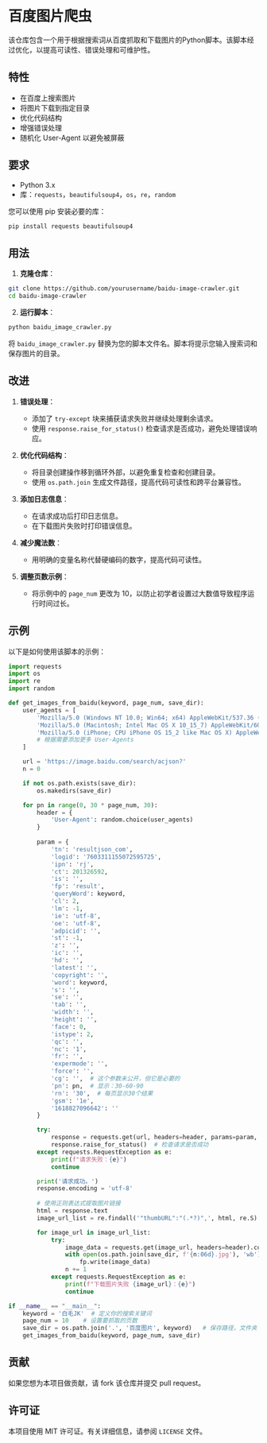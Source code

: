 
# 百度图片爬虫

该仓库包含一个用于根据搜索词从百度抓取和下载图片的Python脚本。该脚本经过优化，以提高可读性、错误处理和可维护性。

## 特性

- 在百度上搜索图片
- 将图片下载到指定目录
- 优化代码结构
- 增强错误处理
- 随机化 User-Agent 以避免被屏蔽

## 要求

- Python 3.x
- 库：`requests`，`beautifulsoup4`，`os`，`re`，`random`

您可以使用 pip 安装必要的库：

```bash
pip install requests beautifulsoup4
```

## 用法

1. **克隆仓库**：

```bash
git clone https://github.com/yourusername/baidu-image-crawler.git
cd baidu-image-crawler
```

2. **运行脚本**：

```bash
python baidu_image_crawler.py
```

将 `baidu_image_crawler.py` 替换为您的脚本文件名。脚本将提示您输入搜索词和保存图片的目录。

## 改进

1. **错误处理**：
   - 添加了 `try-except` 块来捕获请求失败并继续处理剩余请求。
   - 使用 `response.raise_for_status()` 检查请求是否成功，避免处理错误响应。

2. **优化代码结构**：
   - 将目录创建操作移到循环外部，以避免重复检查和创建目录。
   - 使用 `os.path.join` 生成文件路径，提高代码可读性和跨平台兼容性。

3. **添加日志信息**：
   - 在请求成功后打印日志信息。
   - 在下载图片失败时打印错误信息。

4. **减少魔法数**：
   - 用明确的变量名称代替硬编码的数字，提高代码可读性。

5. **调整页数示例**：
   - 将示例中的 `page_num` 更改为 10，以防止初学者设置过大数值导致程序运行时间过长。

## 示例

以下是如何使用该脚本的示例：

```python
import requests
import os
import re
import random

def get_images_from_baidu(keyword, page_num, save_dir):
    user_agents = [
        'Mozilla/5.0 (Windows NT 10.0; Win64; x64) AppleWebKit/537.36 (KHTML, like Gecko) Chrome/126.0.0.0 Safari/537.36',
        'Mozilla/5.0 (Macintosh; Intel Mac OS X 10_15_7) AppleWebKit/605.1.15 (KHTML, like Gecko) Version/15.2 Safari/605.1.15',
        'Mozilla/5.0 (iPhone; CPU iPhone OS 15_2 like Mac OS X) AppleWebKit/605.1.15 (KHTML, like Gecko) Version/15.2 Mobile/15E148 Safari/605.1.15',
        # 根据需要添加更多 User-Agents
    ]

    url = 'https://image.baidu.com/search/acjson?'
    n = 0

    if not os.path.exists(save_dir):
        os.makedirs(save_dir)

    for pn in range(0, 30 * page_num, 30):
        header = {
            'User-Agent': random.choice(user_agents)
        }
        
        param = {
            'tn': 'resultjson_com',
            'logid': '7603311155072595725',
            'ipn': 'rj',
            'ct': 201326592,
            'is': '',
            'fp': 'result',
            'queryWord': keyword,
            'cl': 2,
            'lm': -1,
            'ie': 'utf-8',
            'oe': 'utf-8',
            'adpicid': '',
            'st': -1,
            'z': '',
            'ic': '',
            'hd': '',
            'latest': '',
            'copyright': '',
            'word': keyword,
            's': '',
            'se': '',
            'tab': '',
            'width': '',
            'height': '',
            'face': 0,
            'istype': 2,
            'qc': '',
            'nc': '1',
            'fr': '',
            'expermode': '',
            'force': '',
            'cg': '',  # 这个参数未公开，但它是必要的
            'pn': pn,  # 显示：30-60-90
            'rn': '30',  # 每页显示30个结果
            'gsm': '1e',
            '1618827096642': ''
        }

        try:
            response = requests.get(url, headers=header, params=param, proxies=None)
            response.raise_for_status()  # 检查请求是否成功
        except requests.RequestException as e:
            print(f"请求失败：{e}")
            continue

        print('请求成功。')
        response.encoding = 'utf-8'
        
        # 使用正则表达式提取图片链接
        html = response.text
        image_url_list = re.findall('"thumbURL":"(.*?)",', html, re.S)

        for image_url in image_url_list:
            try:
                image_data = requests.get(image_url, headers=header).content
                with open(os.path.join(save_dir, f'{n:06d}.jpg'), 'wb') as fp:
                    fp.write(image_data)
                n += 1
            except requests.RequestException as e:
                print(f"下载图片失败 {image_url}：{e}")
                continue

if __name__ == "__main__":
    keyword = '白毛JK'  # 定义你的搜索关键词
    page_num = 10    # 设置要抓取的页数
    save_dir = os.path.join('.', '百度图片', keyword)   # 保存路径，文件夹 + 关键词名称
    get_images_from_baidu(keyword, page_num, save_dir)
```

## 贡献

如果您想为本项目做贡献，请 fork 该仓库并提交 pull request。

## 许可证

本项目使用 MIT 许可证。有关详细信息，请参阅 `LICENSE` 文件。
